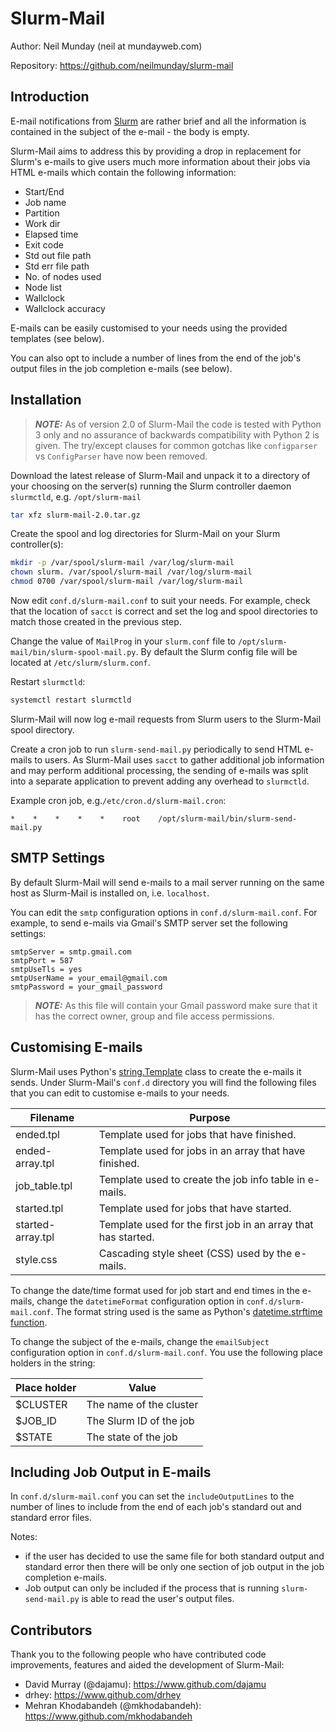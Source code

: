 Slurm-Mail
==========

Author: Neil Munday (neil at mundayweb.com)

Repository: https://github.com/neilmunday/slurm-mail

Introduction
------------

E-mail notifications from [Slurm](https://slurm.schedmd.com/) are rather brief and all the information is contained in the subject of the e-mail - the body is empty.

Slurm-Mail aims to address this by providing a drop in replacement for Slurm's e-mails to give users much more information about their jobs via HTML e-mails which contain the following information:

* Start/End
* Job name
* Partition
* Work dir
* Elapsed time
* Exit code
* Std out file path
* Std err file path
* No. of nodes used
* Node list
* Wallclock
* Wallclock accuracy

E-mails can be easily customised to your needs using the provided templates (see below).

You can also opt to include a number of lines from the end of the job's output files in the job completion e-mails (see below).

Installation
------------

> **_NOTE:_**  As of version 2.0 of Slurm-Mail the code is tested with Python 3 only and no assurance of backwards compatibility with Python 2 is given. The try/except clauses for common gotchas like `configparser` vs `ConfigParser` have now been removed.

Download the latest release of Slurm-Mail and unpack it to a directory of your choosing on the server(s) running the Slurm controller daemon `slurmctld`, e.g. `/opt/slurm-mail`

```bash
tar xfz slurm-mail-2.0.tar.gz
```

Create the spool and log directories for Slurm-Mail on your Slurm controller(s):

```bash
mkdir -p /var/spool/slurm-mail /var/log/slurm-mail
chown slurm. /var/spool/slurm-mail /var/log/slurm-mail
chmod 0700 /var/spool/slurm-mail /var/log/slurm-mail
```
Now edit `conf.d/slurm-mail.conf` to suit your needs. For example, check that the location of `sacct` is correct and set the log and spool directories to match those created in the previous step.

Change the value of `MailProg` in your `slurm.conf` file to `/opt/slurm-mail/bin/slurm-spool-mail.py`. By default the Slurm config file will be located at `/etc/slurm/slurm.conf`.

Restart `slurmctld`:

```bash
systemctl restart slurmctld
```

Slurm-Mail will now log e-mail requests from Slurm users to the Slurm-Mail spool directory.

Create a cron job to run `slurm-send-mail.py` periodically to send HTML e-mails to users. As Slurm-Mail uses `sacct` to gather additional job information and may perform additional processing, the sending of e-mails was split into a separate application to prevent adding any overhead to `slurmctld`.

Example cron job, e.g.`/etc/cron.d/slurm-mail.cron`:

```
*    *    *    *    *    root    /opt/slurm-mail/bin/slurm-send-mail.py
```

SMTP Settings
-------------

By default Slurm-Mail will send e-mails to a mail server running on the same host as Slurm-Mail is installed on, i.e. `localhost`.

You can edit the `smtp` configuration options in `conf.d/slurm-mail.conf`. For example, to send e-mails via Gmail's SMTP server set the following settings:

```
smtpServer = smtp.gmail.com
smtpPort = 587
smtpUseTls = yes
smtpUserName = your_email@gmail.com
smtpPassword = your_gmail_password
```

> **_NOTE:_**  As this file will contain your Gmail password make sure that it has the correct owner, group and file access permissions.

Customising E-mails
-------------------

Slurm-Mail uses Python's [string.Template](https://docs.python.org/3/library/string.html#template-strings) class to create the e-mails it sends. Under Slurm-Mail's `conf.d` directory you will find the following files that you can edit to customise e-mails to your needs.

| Filename          | Purpose                                                       |
| ----------------- | ------------------------------------------------------------- |
| ended.tpl         | Template used for jobs that have finished.                    |
| ended-array.tpl   | Template used for jobs in an array that have finished.        |
| job_table.tpl     | Template used to create the job info table in e-mails.        |
| started.tpl       | Template used for jobs that have started.                     |
| started-array.tpl | Template used for the first job in an array that has started. |
| style.css         | Cascading style sheet (CSS) used by the e-mails.              |

To change the date/time format used for job start and end times in the e-mails, change the `datetimeFormat` configuration option in `conf.d/slurm-mail.conf`. The format string used is the same as Python's [datetime.strftime function](https://docs.python.org/3/library/datetime.html#strftime-strptime-behavior).

To change the subject of the e-mails, change the `emailSubject` configuration option in `conf.d/slurm-mail.conf`. You use the following place holders in the string:

| Place holder | Value                   |
| ------------ | ----------------------- |
| $CLUSTER     | The name of the cluster |
| $JOB_ID      | The Slurm ID of the job |
| $STATE       | The state of the job    |

Including Job Output in E-mails
-------------------------------

In `conf.d/slurm-mail.conf` you can set the `includeOutputLines` to the number of lines to include from the end of each job's standard out and standard error files.

Notes:

* if the user has decided to use the same file for both standard output and standard error then there will be only one section of job output in the job completion e-mails.
* Job output can only be included if the process that is running `slurm-send-mail.py` is able to read the user's output files.

Contributors
------------

Thank you to the following people who have contributed code improvements, features and aided the development of Slurm-Mail:

* David Murray (@dajamu): https://www.github.com/dajamu
* drhey: https://www.github.com/drhey
* Mehran Khodabandeh (@mkhodabandeh): https://www.github.com/mkhodabandeh
